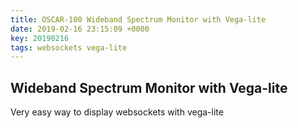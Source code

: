 ```yaml
---
title: OSCAR-100 Wideband Spectrum Monitor with Vega-lite
date: 2019-02-16 23:15:09 +0000
key: 20190216
tags: websockets vega-lite
---
```


## Wideband Spectrum Monitor with Vega-lite

Very easy way to display websockets with vega-lite

<div class="notebook-content">
  
</div>

<script type="module"> 

import notebook from "https://beta.observablehq.com/d/40603915d17a847a";  

document.querySelector('.notebook-content').innerHTML =notebook.modules[0].variables
.filter(d=>d)
.map((d,i)=>` <div class=" observable-wrapper div-number-${i}"></div>`)
.join(''); 

import {Inspector, Runtime} from "https://unpkg.com/@observablehq/runtime@3/dist/runtime.js"; 
let i=1;
Runtime.load(notebook, (variable) => { 
  return new Inspector(document.querySelector(`.observable-wrapper:nth-child(${i++})`));
 }); 


</script>

 

